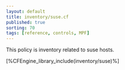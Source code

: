 ```yaml
---
layout: default
title: inventory/suse.cf
published: true
sorting: 70
tags: [reference, controls, MPF]
---
```


This policy is inventory related to suse hosts.

[%CFEngine_library_include(inventory/suse)%]

